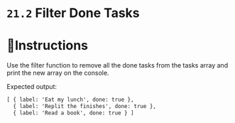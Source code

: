 # `21.2` Filter Done Tasks

# 📝Instructions

Use the filter function to remove all the done tasks from the tasks 
array and print the new array on the console.

Expected output:

```md
[ { label: 'Eat my lunch', done: true },
  { label: 'Replit the finishes', done: true },
  { label: 'Read a book', done: true } ]
```